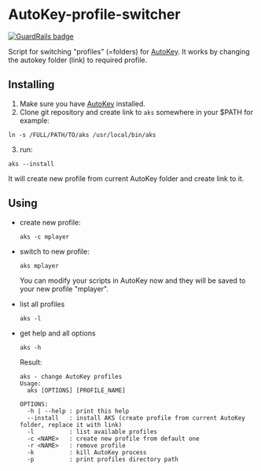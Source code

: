 AutoKey-profile-switcher
========================

[![GuardRails badge](https://badges.production.guardrails.io/tkossak/autokey-profile-switcher.svg)](https://www.guardrails.io)

Script for switching "profiles" (=folders) for [AutoKey](https://code.google.com/p/autokey/). It works by changing the autokey folder (link) to required profile.

Installing
---
1. Make sure you have [AutoKey](https://code.google.com/p/autokey/) installed.
2. Clone git repository and create link to `aks` somewhere in your $PATH for example:

  ```ln -s /FULL/PATH/TO/aks /usr/local/bin/aks```
  
3. run:

  ```aks --install```
  
  It will create new profile from current AutoKey folder and create link to it.

Using
---
* create new profile:

  ```aks -c mplayer```

* switch to new profile:
  
  ```aks mplayer```

  You can modify your scripts in AutoKey now and they will be saved to your new profile "mplayer".

* list all profiles

  ```aks -l```
  
* get help and all options

  ```aks -h```
  
  Result:

  ```
  aks - change AutoKey profiles
  Usage:
    aks [OPTIONS] [PROFILE_NAME]

  OPTIONS:
    -h | --help : print this help
    --install   : install AKS (create profile from current AutoKey folder, replace it with link)
    -l          : list available profiles
    -c <NAME>   : create new profile from default one
    -r <NAME>   : remove profile
    -k          : kill AutoKey process
    -p          : print profiles directory path
  ```

